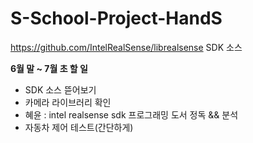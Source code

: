 # S-School-Project-HandS

https://github.com/IntelRealSense/librealsense
SDK 소스 

**6월 말 ~ 7월 초 할 일**
- SDK 소스 뜯어보기
- 카메라 라이브러리 확인
- 혜윤 : intel realsense sdk 프로그래밍 도서 정독 && 분석
- 자동차 제어 테스트(간단하게)

